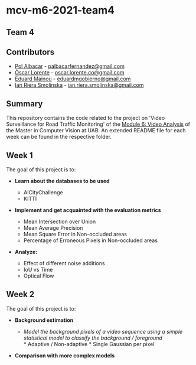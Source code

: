 # mcv-m6-2021-team4
## Team 4
## Contributors 
- [Pol Albacar](https://github.com/polalbacar) - palbacarfernandez@gmail.com
- [Òscar Lorente](https://github.com/oscar-lorente) - oscar.lorente.co@gmail.com
- [Eduard Mainou](https://github.com/EddieMG) - eduardmgobierno@gmail.com
- [Ian Riera Smolinska](https://github.com/ianriera) - ian.riera.smolinska@gmail.com

## Summary
This repository contains the code related to the project on 'Video Surveillance for Road Traffic Monitoring' of the [Module 6: Video Analysis](https://pagines.uab.cat/mcv/content/m6-video-analysis)  of the Master in Computer Vision at UAB. 
An extended README file for each week can be found in the respective folder.

## Week 1
 
The goal of this project is to:
* **Learn about the databases to be used**
    * AICityChallenge
    * KITTI  
    
* **Implement and get acquainted with the evaluation metrics**
    * Mean Intersection over Union
    * Mean Average Precision  
    * Mean Square Error in Non-occluded areas
    * Percentage of Erroneous Pixels in Non-occluded areas
    
* **Analyze:**
    * Effect of different noise additions
    * IoU vs Time
    * Optical Flow

## Week 2
 
The goal of this project is to:
* **Background estimation**
   * *Model the background pixels of a video sequence using a simple statistical model to classify the background / foreground*    
          * Adaptive / Non-adaptive 
          * Single Gaussian per pixel
    
* **Comparison with more complex models**

    


